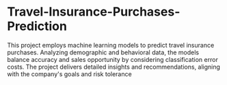 # Travel-Insurance-Purchases-Prediction
This project employs machine learning models  to predict travel insurance purchases. Analyzing demographic and behavioral data, the models balance accuracy and sales opportunity by considering classification error costs. The project delivers detailed insights and recommendations, aligning with the company's goals and risk tolerance
